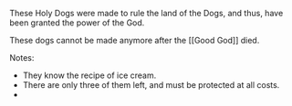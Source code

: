These Holy Dogs were made to rule the land of the Dogs, and thus, have been granted the power of the God.

These dogs cannot be made anymore after the [[Good God]] died.

Notes:
- They know the recipe of ice cream.
- There are only three of them left, and must be protected at all costs.
- 